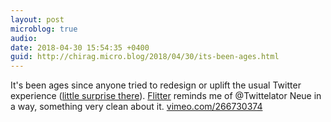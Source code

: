 ```yaml
---
layout: post
microblog: true
audio: 
date: 2018-04-30 15:54:35 +0400
guid: http://chirag.micro.blog/2018/04/30/its-been-ages.html
---
```

It's been ages since anyone tried to redesign or uplift the usual Twitter experience ([little surprise there](http://www.chirag.biz/2018/04/11/what-twitter-was.html)). [Flitter](https://www.flutterios.com) reminds me of @Twittelator Neue in a way, something very clean about it.
[vimeo.com/266730374](https://vimeo.com/266730374)
